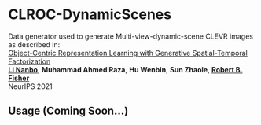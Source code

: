 # CLROC-DynamicScenes  
Data generator used to generate Multi-view-dynamic-scene CLEVR images as described in:  
[Object-Centric Representation Learning with Generative Spatial-Temporal Factorization](https://arxiv.org/abs/2111.05393)  
[**Li Nanbo**](http://homepages.inf.ed.ac.uk/s1601283/),
**Muhammad Ahmed Raza**,
**Hu Wenbin**,
**Sun Zhaole**,
[**Robert B. Fisher**](https://homepages.inf.ed.ac.uk/rbf/)  
NeurIPS 2021  
  

## Usage (Coming Soon...)
